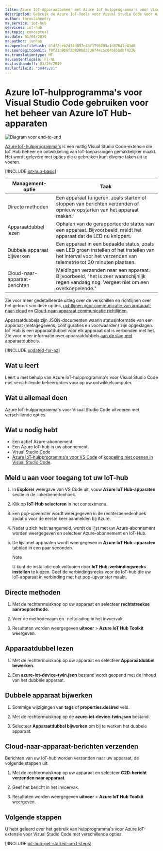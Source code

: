 ```yaml
---
title: Azure IoT-Apparaatbeheer met Azure IoT-hulpprogramma's voor Visual Studio Code | Microsoft Docs
description: Gebruik de Azure IoT-Tools voor Visual Studio Code voor Azure IoT Hub-Apparaatbeheer, met daarin de directe methoden en beheeropties van de Apparaatdubbel-gewenste eigenschappen.
author: formulahendry
ms.service: iot-hub
services: iot-hub
ms.topic: conceptual
ms.date: 01/04/2019
ms.author: junhan
ms.openlocfilehash: 03df2ceb2df4d857e48f1790703a1d87647e43d0
ms.sourcegitcommit: f0f21b9b6f2b820bd3736f4ec5c04b65bdbf4236
ms.translationtype: MT
ms.contentlocale: nl-NL
ms.lasthandoff: 03/26/2019
ms.locfileid: "58445281"
---
```

# <a name="use-azure-iot-tools-for-visual-studio-code-for-azure-iot-hub-device-management"></a>Azure IoT-hulpprogramma's voor Visual Studio Code gebruiken voor het beheer van Azure IoT Hub-apparaten

![Diagram voor end-to-end](media/iot-hub-get-started-e2e-diagram/2.png)

[Azure IoT-hulpprogramma's](https://marketplace.visualstudio.com/items?itemName=vsciot-vscode.azure-iot-tools) is een nuttig Visual Studio Code-extensie die IoT Hub beheer en ontwikkeling van IoT-toepassingen gemakkelijker maakt. Het wordt geleverd met opties die u gebruiken kunt diverse taken uit te voeren.

[!INCLUDE [iot-hub-basic](../../includes/iot-hub-basic-whole.md)]

| Management-optie          | Taak                    |
|----------------------------|--------------------------------|
| Directe methoden             | Een apparaat fungeren, zoals starten of stoppen van berichten verzenden of opnieuw opstarten van het apparaat maken.                                        |
| Apparaatdubbel lezen           | Ophalen van de gerapporteerde status van een apparaat. Bijvoorbeeld, meldt het apparaat dat de LED nu knippert.                                    |
| Dubbele apparaat bijwerken         | Een apparaat in een bepaalde status, zoals een LED groen instellen of het instellen van het interval voor het verzenden van telemetrie tot 30 minuten plaatsen.         |
| Cloud-naar-apparaat-berichten   | Meldingen verzenden naar een apparaat. Bijvoorbeeld, "het is zeer waarschijnlijk regen vandaag nog. Vergeet niet om een overkoepelende."              |

Zie voor meer gedetailleerde uitleg over de verschillen en richtlijnen over het gebruik van deze opties, [richtlijnen voor communicatie van apparaat-naar-cloud](iot-hub-devguide-d2c-guidance.md) en [Cloud-naar-apparaat communicatie richtlijnen](iot-hub-devguide-c2d-guidance.md).

Apparaatdubbels zijn JSON-documenten waarin statusinformatie van een apparaat (metagegevens, configuraties en voorwaarden) zijn opgeslagen. IoT Hub is een apparaatdubbel voor elk apparaat dat is verbonden met het. Zie voor meer informatie over apparaatdubbels [aan de slag met apparaatdubbels](iot-hub-node-node-twin-getstarted.md).

[!INCLUDE [updated-for-az](../../includes/updated-for-az.md)]

## <a name="what-you-learn"></a>Wat u leert

Leert u met behulp van Azure IoT-hulpprogramma's voor Visual Studio Code met verschillende beheeropties voor op uw ontwikkelcomputer.

## <a name="what-you-do"></a>Wat u allemaal doen

Azure IoT-hulpprogramma's voor Visual Studio Code uitvoeren met verschillende opties.

## <a name="what-you-need"></a>Wat u nodig hebt

* Een actief Azure-abonnement.
* Een Azure IoT-hub in uw abonnement.
* [Visual Studio Code](https://code.visualstudio.com/)
* [Azure IoT-hulpprogramma's voor VS Code](https://marketplace.visualstudio.com/items?itemName=vsciot-vscode.azure-iot-tools) of [koppeling niet openen in Visual Studio Code](vscode:extension/vsciot-vscode.azure-iot-tools).

## <a name="sign-in-to-access-your-iot-hub"></a>Meld u aan voor toegang tot uw IoT-hub

1. In **Explorer** weergave van VS Code uit, vouw **Azure IoT Hub-apparaten** sectie in de linkerbenedenhoek.

2. Klik op **IoT-Hub selecteren** in het contextmenu.

3. Een pop-upvenster wordt weergegeven in de rechterbenedenhoek zodat u voor de eerste keer aanmelden bij Azure.

4. Nadat u zich hebt aangemeld, wordt de lijst met uw Azure-abonnement worden weergegeven en selecteer Azure-abonnement en IoT-Hub.

5. De lijst met apparaten wordt weergegeven in **Azure IoT Hub-apparaten** tabblad in een paar seconden.

   > [!Note]
   > U kunt de installatie ook voltooien door **IoT Hub-verbindingsreeks instellen** te kiezen. Geef de verbindingsreeks voor de IoT-hub die uw IoT-apparaat in verbinding met het pop-upvenster maakt.

## <a name="direct-methods"></a>Directe methoden

1. Met de rechtermuisknop op uw apparaat en selecteer **rechtstreekse aanroepmethode**. 

2. Voer de methodenaam en -nettolading in het invoervak.

3. Resultaten worden weergegeven **uitvoer** > **Azure IoT Hub Toolkit** weergeven.

## <a name="read-device-twin"></a>Apparaatdubbel lezen

1. Met de rechtermuisknop op uw apparaat en selecteer **Apparaatdubbel bewerken**. 

2. Een **azure-iot-device-twin.json** bestand wordt geopend met de inhoud van het dubbele apparaat.

## <a name="update-device-twin"></a>Dubbele apparaat bijwerken

1. Sommige wijzigingen van **tags** of **properties.desired** veld.

2. Met de rechtermuisknop op de **azure-iot-device-twin.json** bestand.

3. Selecteer **Apparaatdubbel bijwerken** om bij te werken het dubbele apparaat.

## <a name="send-cloud-to-device-messages"></a>Cloud-naar-apparaat-berichten verzenden

Berichten van uw IoT-hub worden verzonden naar uw apparaat, de volgende stappen uit:
 
1. Met de rechtermuisknop op uw apparaat en selecteer **C2D-bericht verzenden naar apparaat**. 

2. Geef het bericht in het invoervak.

3. Resultaten worden weergegeven **uitvoer** > **Azure IoT Hub Toolkit** weergeven.

## <a name="next-steps"></a>Volgende stappen

U hebt geleerd over het gebruik van hulpprogramma's voor Azure IoT-extensie voor Visual Studio Code met verschillende opties.

[!INCLUDE [iot-hub-get-started-next-steps](../../includes/iot-hub-get-started-next-steps.md)]
